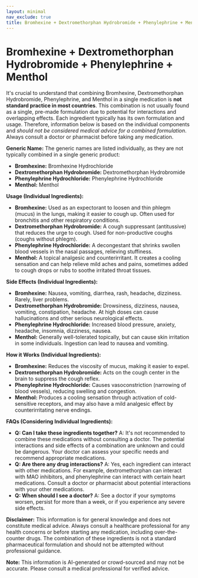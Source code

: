 ```yaml
---
layout: minimal
nav_exclude: true
title: Bromhexine + Dextromethorphan Hydrobromide + Phenylephrine + Menthol
---
```


# Bromhexine + Dextromethorphan Hydrobromide + Phenylephrine + Menthol

It's crucial to understand that combining Bromhexine, Dextromethorphan Hydrobromide, Phenylephrine, and Menthol in a single medication is **not standard practice in most countries**.  This combination is not usually found as a single, pre-made formulation due to potential for interactions and overlapping effects.  Each ingredient typically has its own formulation and usage. Therefore, information below is based on the individual components and *should not be considered medical advice for a combined formulation*.  Always consult a doctor or pharmacist before taking any medication.

**Generic Name:**  The generic names are listed individually, as they are not typically combined in a single generic product:

* **Bromhexine:** Bromhexine Hydrochloride
* **Dextromethorphan Hydrobromide:** Dextromethorphan Hydrobromide
* **Phenylephrine Hydrochloride:** Phenylephrine Hydrochloride
* **Menthol:** Menthol


**Usage (Individual Ingredients):**

* **Bromhexine:**  Used as an expectorant to loosen and thin phlegm (mucus) in the lungs, making it easier to cough up.  Often used for bronchitis and other respiratory conditions.
* **Dextromethorphan Hydrobromide:**  A cough suppressant (antitussive) that reduces the urge to cough.  Used for non-productive coughs (coughs without phlegm).
* **Phenylephrine Hydrochloride:**  A decongestant that shrinks swollen blood vessels in the nasal passages, relieving stuffiness.
* **Menthol:**  A topical analgesic and counterirritant. It creates a cooling sensation and can help relieve mild aches and pains, sometimes added to cough drops or rubs to soothe irritated throat tissues.


**Side Effects (Individual Ingredients):**

* **Bromhexine:**  Nausea, vomiting, diarrhea, rash, headache, dizziness.  Rarely, liver problems.
* **Dextromethorphan Hydrobromide:**  Drowsiness, dizziness, nausea, vomiting, constipation, headache.  At high doses can cause hallucinations and other serious neurological effects.
* **Phenylephrine Hydrochloride:**  Increased blood pressure, anxiety, headache, insomnia, dizziness, nausea.
* **Menthol:**  Generally well-tolerated topically, but can cause skin irritation in some individuals. Ingestion can lead to nausea and vomiting.


**How it Works (Individual Ingredients):**

* **Bromhexine:**  Reduces the viscosity of mucus, making it easier to expel.
* **Dextromethorphan Hydrobromide:**  Acts on the cough center in the brain to suppress the cough reflex.
* **Phenylephrine Hydrochloride:**  Causes vasoconstriction (narrowing of blood vessels), reducing swelling and congestion.
* **Menthol:**  Produces a cooling sensation through activation of cold-sensitive receptors, and may also have a mild analgesic effect by counterirritating nerve endings.


**FAQs (Considering Individual Ingredients):**

* **Q: Can I take these ingredients together?** A:  It's not recommended to combine these medications without consulting a doctor.  The potential interactions and side effects of a combination are unknown and could be dangerous.  Your doctor can assess your specific needs and recommend appropriate medications.
* **Q: Are there any drug interactions?** A: Yes, each ingredient can interact with other medications. For example, dextromethorphan can interact with MAO inhibitors, and phenylephrine can interact with certain heart medications.  Consult a doctor or pharmacist about potential interactions with your other medications.
* **Q: When should I see a doctor?** A:  See a doctor if your symptoms worsen, persist for more than a week, or if you experience any severe side effects.

**Disclaimer:** This information is for general knowledge and does not constitute medical advice.  Always consult a healthcare professional for any health concerns or before starting any medication, including over-the-counter drugs.  The combination of these ingredients is not a standard pharmaceutical formulation and should not be attempted without professional guidance.


**Note:** This information is AI-generated or crowd-sourced and may not be accurate. Please consult a medical professional for verified advice.